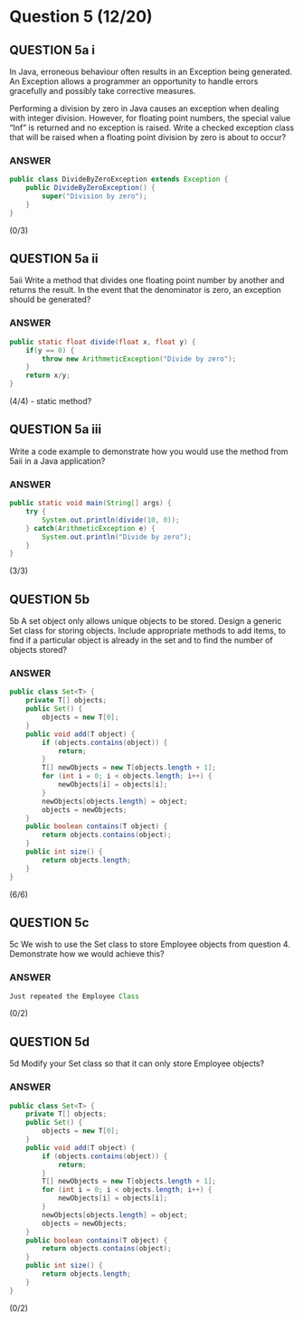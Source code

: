 # Question 5 (12/20)
## QUESTION 5a i
In Java, erroneous behaviour often results in an Exception being generated. An Exception allows a programmer an opportunity to handle errors gracefully and possibly take corrective measures.

Performing a division by zero in Java causes an exception when dealing with integer division. However, for floating point numbers, the special value “Inf” is returned and no exception is raised. Write a checked exception class that will be raised when a floating point division by zero is about to occur?

### ANSWER
```Java
public class DivideByZeroException extends Exception {
    public DivideByZeroException() {
        super("Division by zero");
    }
}
```

(0/3)

## QUESTION 5a ii
5aii Write a method that divides one floating point number by another and returns the result. In the event that the denominator is zero, an exception should be generated?

### ANSWER
```Java
public static float divide(float x, float y) {
    if(y == 0) {
        throw new ArithmeticException("Divide by zero");
    }
    return x/y;
}
```

(4/4) - static method?

## QUESTION 5a iii
Write a code example to demonstrate how you would use the method from 5aii in a Java application?

### ANSWER
```Java
public static void main(String[] args) {
    try {
        System.out.println(divide(10, 0));
    } catch(ArithmeticException e) {
        System.out.println("Divide by zero");
    }
}
```

(3/3)

## QUESTION 5b
5b A set object only allows unique objects to be stored. Design a generic Set class for storing objects. Include appropriate methods to add items, to find if a particular object is already in the set and to find the number of objects stored?

### ANSWER
```Java
public class Set<T> {
    private T[] objects;
    public Set() {
        objects = new T[0];
    }
    public void add(T object) {
        if (objects.contains(object)) {
            return;
        }
        T[] newObjects = new T[objects.length + 1];
        for (int i = 0; i < objects.length; i++) {
            newObjects[i] = objects[i];
        }
        newObjects[objects.length] = object;
        objects = newObjects;
    }
    public boolean contains(T object) {
        return objects.contains(object);
    }
    public int size() {
        return objects.length;
    }
}
```

(6/6)

## QUESTION 5c
5c We wish to use the Set class to store Employee objects from question 4. Demonstrate how we would achieve this?

### ANSWER
```Java
Just repeated the Employee Class
```

(0/2)

## QUESTION 5d
5d Modify your Set class so that it can only store Employee objects?

### ANSWER
```Java
public class Set<T> {
    private T[] objects;
    public Set() {
        objects = new T[0];
    }
    public void add(T object) {
        if (objects.contains(object)) {
            return;
        }
        T[] newObjects = new T[objects.length + 1];
        for (int i = 0; i < objects.length; i++) {
            newObjects[i] = objects[i];
        }
        newObjects[objects.length] = object;
        objects = newObjects;
    }
    public boolean contains(T object) {
        return objects.contains(object);
    }
    public int size() {
        return objects.length;
    }
}
```

(0/2)
